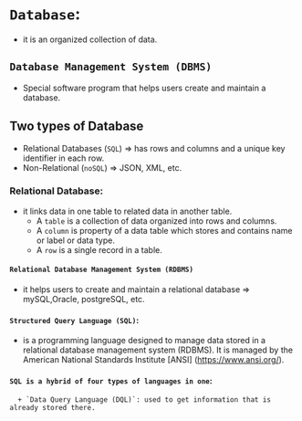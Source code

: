 # `Database`:
   - it is an organized collection of data. 
## `Database Management System (DBMS)`
  - Special software program that helps users create and maintain a database.
## Two types of Database  
   - Relational Databases (`SQL`) => has rows and columns and a unique key identifier in each row.    
   - Non-Relational (`noSQL`) => JSON, XML, etc.
### Relational Database:
+ it links data in one table to related data in another table. 
     - A `table` is a collection of data organized into rows and columns.
     - A `column` is property of a data table which stores and contains name or label or data type. 
     - A `row` is a single record in a table. 
#### `Relational Database Management System (RDBMS)` 
 + it helps users to create and maintain a relational database => mySQL,Oracle, postgreSQL, etc.
#### `Structured Query Language (SQL)`:
 + is a programming language designed to manage data stored in a relational database management system (RDBMS). It is managed by the American National Standards Institute [ANSI]  (https://www.ansi.org/).

#### `SQL is a hybrid of four types of languages in one`:
      + `Data Query Language (DQL)`: used to get information that is already stored there. 
  

